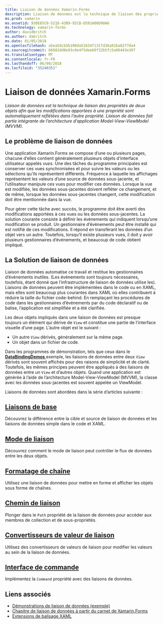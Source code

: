 ```yaml
---
title: Liaison de données Xamarin.Forms
description: Liaison de données est la technique de liaison des propriétés de deux objets afin que les modifications apportées à une propriété sont automatiquement reflétées dans l’autre propriété. Liaison de données fait partie intégrante de l’architecture d’application Model-View-ViewModel (MVVM).
ms.prod: xamarin
ms.assetid: 938E85C8-521D-43B9-92CB-D591A06D98A6
ms.technology: xamarin-forms
author: davidbritch
ms.author: dabritch
ms.date: 01/05/2018
ms.openlocfilehash: a5ea5dcb5b108da52634f131fd36a91ba82f7da4
ms.sourcegitcommit: 66682dd8e93c0e4f5dee69f32b5fc5a96443e307
ms.translationtype: MT
ms.contentlocale: fr-FR
ms.lasthandoff: 06/08/2018
ms.locfileid: "35240351"
---
```

# <a name="xamarinforms-data-binding"></a>Liaison de données Xamarin.Forms

_Liaison de données est la technique de liaison des propriétés de deux objets afin que les modifications apportées à une propriété sont automatiquement reflétées dans l’autre propriété. Liaison de données fait partie intégrante de l’architecture d’application Model-View-ViewModel (MVVM)._

## <a name="the-data-linking-problem"></a>Le problème de liaison de données

Une application Xamarin.Forms se compose d’une ou plusieurs pages, chacune d’elles contient généralement plusieurs objets d’interface utilisateur appelés *vues*. Une des tâches du programme principales est conserver ces vues synchronisées et pour suivre les valeurs ou les sélections qu’ils représentent différents. Fréquence à laquelle les affichages représentent les valeurs d’une source de données sous-jacente, et l’utilisateur manipule ces vues pour modifier ces données. Lorsque la vue est modifiée, les données sous-jacentes doivent refléter ce changement, et de même, lorsque les données sous-jacentes changent, cette modification doit être mentionnée dans la vue.

Pour gérer cette tâche avec succès, le programme doit être averti des modifications apportées à ces vues ou les données sous-jacentes. La solution courante consiste à définir les événements qui indiquent lorsqu’une modification se produit. Un gestionnaire d’événements peut être installé qui est notifié de ces modifications. Il répond en transférant les données d’un objet vers un autre. Toutefois, lorsqu’il existe plusieurs vues, il doit y avoir plusieurs gestionnaires d’événements, et beaucoup de code obtient impliqué.

## <a name="the-data-binding-solution"></a>La Solution de liaison de données

Liaison de données automatise ce travail et restitue les gestionnaires d’événements inutiles. (Les événements sont toujours nécessaires, toutefois, étant donné que l’infrastructure de liaison de données utilise les). Liaisons de données peuvent être implémentées dans le code ou en XAML, mais elles sont beaucoup plus courantes dans XAML où elles contribuent à réduire la taille du fichier code-behind. En remplaçant les procédures de code dans les gestionnaires d’événements par du code déclaratif ou de balise, l’application est simplifiée et a été clarifiée.

Les deux objets impliqués dans une liaison de données est presque toujours un élément qui dérive de `View` et constitue une partie de l’interface visuelle d’une page. L’autre objet est le suivant :

- Un autre `View` dérivés, généralement sur la même page.
- Un objet dans un fichier de code.

Dans les programmes de démonstration, tels que ceux dans le [ **DataBindingDemos** ](https://developer.xamarin.com/samples/xamarin-forms/DataBindingDemos/) exemple, les liaisons de données entre deux `View` dérivés sont souvent affichés pour des raisons de simplicité et de clarté. Toutefois, les mêmes principes peuvent être appliqués à des liaisons de données entre un `View` et d’autres objets. Quand une application est générée à l’aide de l’architecture Model-View-ViewModel (MVVM), la classe avec les données sous-jacentes est souvent appelée un ViewModel.

Liaisons de données sont abordées dans la série d’articles suivante :

## <a name="basic-bindingsbasic-bindingsmd"></a>[Liaisons de base](basic-bindings.md)

Découvrez la différence entre la cible et source de liaison de données et les liaisons de données simple dans le code et XAML.

## <a name="binding-modebinding-modemd"></a>[Mode de liaison](binding-mode.md)

Découvrez comment le mode de liaison peut contrôler le flux de données entre les deux objets.

## <a name="string-formattingstring-formattingmd"></a>[Formatage de chaîne](string-formatting.md)

Utilisez une liaison de données pour mettre en forme et afficher les objets sous forme de chaînes.

## <a name="binding-pathbinding-pathmd"></a>[Chemin de liaison](binding-path.md)

Plonger dans le `Path` propriété de la liaison de données pour accéder aux membres de collection et de sous-propriétés.

## <a name="binding-value-convertersconvertersmd"></a>[Convertisseurs de valeur de liaison](converters.md)

Utilisez des convertisseurs de valeurs de liaison pour modifier les valeurs au sein de la liaison de données.

## <a name="the-command-interfacecommandingmd"></a>[Interface de commande](commanding.md)

Implémentez la `Command` propriété avec des liaisons de données.



## <a name="related-links"></a>Liens associés

- [Démonstrations de liaison de données (exemple)](https://developer.xamarin.com/samples/xamarin-forms/DataBindingDemos/)
- [Chapitre de liaison de données à partir du carnet de Xamarin.Forms](~/xamarin-forms/creating-mobile-apps-xamarin-forms/summaries/chapter16.md)
- [Extensions de balisage XAML](~/xamarin-forms/xaml/markup-extensions/index.md)
